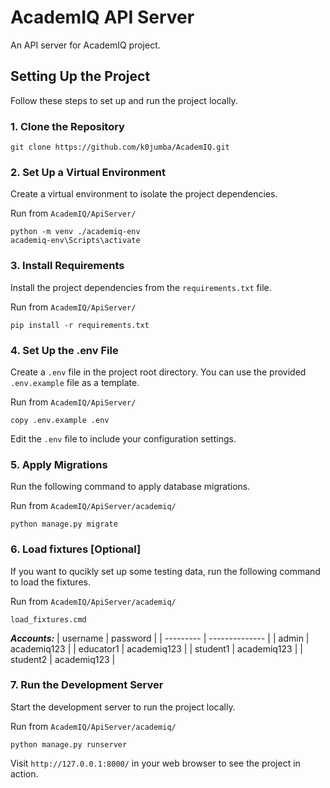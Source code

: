 # AcademIQ API Server

An API server for AcademIQ project.

## Setting Up the Project

Follow these steps to set up and run the project locally.

### 1. Clone the Repository

```console
git clone https://github.com/k0jumba/AcademIQ.git
```

### 2. Set Up a Virtual Environment

Create a virtual environment to isolate the project dependencies.

Run from `AcademIQ/ApiServer/`

```console
python -m venv ./academiq-env
academiq-env\Scripts\activate
```

### 3. Install Requirements

Install the project dependencies from the `requirements.txt` file.

Run from `AcademIQ/ApiServer/`

```console
pip install -r requirements.txt
```

### 4. Set Up the .env File

Create a `.env` file in the project root directory. You can use the provided `.env.example` file as a template.

Run from `AcademIQ/ApiServer/`

```console
copy .env.example .env
```

Edit the `.env` file to include your configuration settings.

### 5. Apply Migrations

Run the following command to apply database migrations.

Run from `AcademIQ/ApiServer/academiq/`

```console
python manage.py migrate
```

### 6. Load fixtures [Optional]

If you want to qucikly set up some testing data, run the following command to load the fixtures.

Run from `AcademIQ/ApiServer/academiq/`

```console
load_fixtures.cmd
```

***Accounts:***
| username  | password       |
| --------- | -------------- |
| admin     | academiq123    |
| educator1 | academiq123    |
| student1  | academiq123    |
| student2  | academiq123    |

### 7. Run the Development Server

Start the development server to run the project locally.

Run from `AcademIQ/ApiServer/academiq/`

```console
python manage.py runserver
```

Visit `http://127.0.0.1:8000/` in your web browser to see the project in action.
